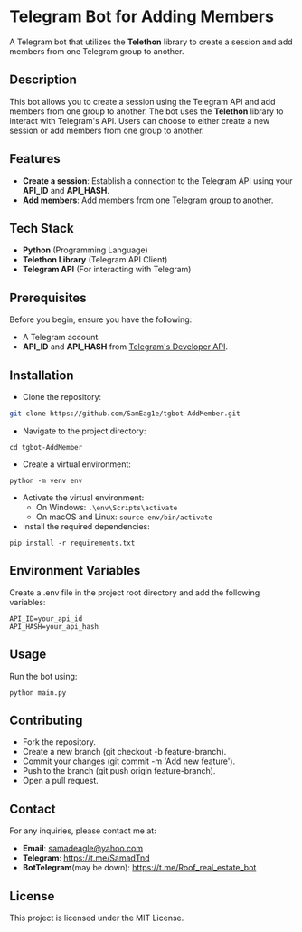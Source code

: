 # Telegram Bot for Adding Members

A Telegram bot that utilizes the **Telethon** library to create a session and add members from one Telegram group to another.

## Description
This bot allows you to create a session using the Telegram API and add members from one group to another. The bot uses the **Telethon** library to interact with Telegram's API. Users can choose to either create a new session or add members from one group to another.

## Features
- **Create a session**: Establish a connection to the Telegram API using your **API_ID** and **API_HASH**.
- **Add members**: Add members from one Telegram group to another.

## Tech Stack
- **Python** (Programming Language)
- **Telethon Library** (Telegram API Client)
- **Telegram API** (For interacting with Telegram)

## Prerequisites
Before you begin, ensure you have the following:
- A Telegram account.
- **API_ID** and **API_HASH** from [Telegram's Developer API](https://my.telegram.org/auth).

## Installation
* Clone the repository:
```bash
git clone https://github.com/SamEag1e/tgbot-AddMember.git
```
* Navigate to the project directory:
```
cd tgbot-AddMember
```
* Create a virtual environment:
```
python -m venv env
```
* Activate the virtual environment:
  * On Windows: ```.\env\Scripts\activate```
  * On macOS and Linux: ```source env/bin/activate```
* Install the required dependencies:
```
pip install -r requirements.txt
```
## Environment Variables
Create a .env file in the project root directory and add the following variables:
```
API_ID=your_api_id
API_HASH=your_api_hash
```
## Usage
Run the bot using:
```
python main.py
```
## Contributing
* Fork the repository.
* Create a new branch (git checkout -b feature-branch).
* Commit your changes (git commit -m 'Add new feature').
* Push to the branch (git push origin feature-branch).
* Open a pull request.
## Contact
For any inquiries, please contact me at:

* **Email**: samadeagle@yahoo.com
* **Telegram**: https://t.me/SamadTnd
* **BotTelegram**(may be down): https://t.me/Roof_real_estate_bot
## License
This project is licensed under the MIT License.
